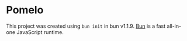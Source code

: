 # Pomelo

This project was created using `bun init` in bun v1.1.9. [Bun](https://bun.sh) is a fast all-in-one JavaScript runtime.
